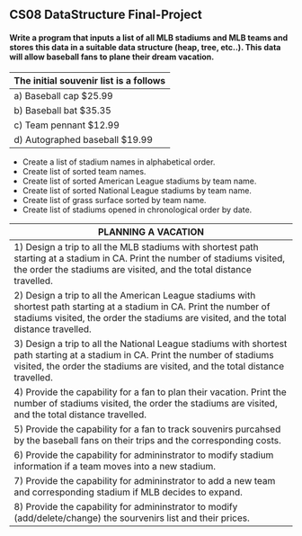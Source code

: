 ## CS08 DataStructure Final-Project

#### Write a program that inputs a list of all MLB stadiums and MLB teams and stores this data in a suitable data structure (heap, tree, etc..). This data will allow baseball fans to plane their dream vacation.

     
| The initial souvenir list is a follows   |
| ---------------------------------------- |
| a)  Baseball cap $25.99             |
| b)  Baseball bat $35.35             |
| c)  Team pennant $12.99             |
| d)  Autographed baseball $19.99     |



- Create a list of stadium names in alphabetical order.
- Create list of sorted team names.
- Create list of sorted American League stadiums by team name.
- Create list of sorted National League stadiums by team name.
- Create list of grass surface sorted by team name.
- Create list of stadiums opened in chronological order by date.


| PLANNING A VACATION   |
| ---------------------------------------- |
| 1) Design a trip to all the MLB stadiums with shortest path starting at a stadium in CA. Print the number of stadiums visited, the order the stadiums are visited, and the total distance travelled.           |
| 2) Design a trip to all the American League stadiums with shortest path starting at a stadium in CA. Print the number of stadiums visited, the order the stadiums are visited, and the total distance travelled.             |
| 3) Design a trip to all the National League stadiums with shortest path starting at a stadium in CA. Print the number of stadiums visited, the order the stadiums are visited, and the total distance travelled.            |
| 4) Provide the capability for a fan to plan their vacation. Print the number of stadiums visited, the order the stadiums are visited, and the total distance travelled.     |
| 5) Provide the capability for a fan to track souvenirs purcahsed by the baseball fans on their trips and the corresponding costs.     |
| 6) Provide the capability for admininstrator to modify stadium information if a team moves into a new stadium.     |
| 7) Provide the capability for admininstrator to add a new team and corresponding stadium if MLB decides to expand.    |
| 8) Provide the capability for admininstrator to modify (add/delete/change) the sourvenirs list and their prices.    |
